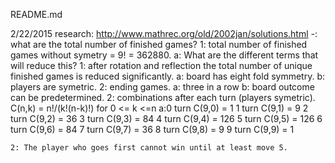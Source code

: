 README.md

2/22/2015
  research:
  http://www.mathrec.org/old/2002jan/solutions.html
    -: what are the total number of finished games?
      1: total number of finished games without symetry = 9! = 362880.
        a: What are the different terms that will reduce this?
          1: after rotation and reflection the total number of unique finished games is reduced significantly.
            a: board has eight fold symmetry.
            b: players are symetric.
          2: ending games.
            a: three in a row
            b: board outcome can be predetermined.
      2: combinations after each turn (players symetric). C(n,k) = n!/(k!(n-k)!) for 0 <= k <=n
        a:0 turn C(9,0) = 1
          1 turn C(9,1) = 9
          2 turn C(9,2) = 36
          3 turn C(9,3) = 84
          4 turn C(9,4) = 126
          5 turn C(9,5) = 126
          6 turn C(9,6) = 84
          7 turn C(9,7) = 36
          8 turn C(9,8) = 9
          9 turn C(9,9) = 1

    2: The player who goes first cannot win until at least move 5.
